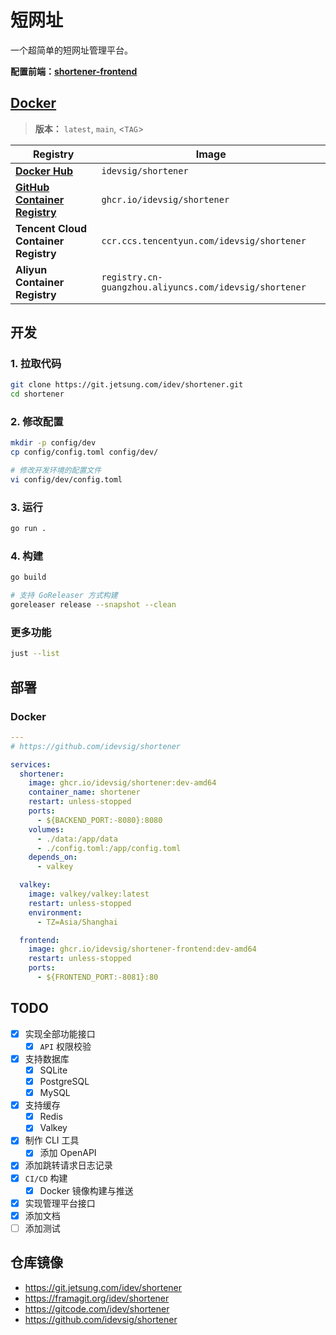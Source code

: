 # 短网址

一个超简单的短网址管理平台。

**配置前端：[shortener-frontend](https://git.jetsung.com/idev/shortener-frontend)**

## [Docker](./deploy/docker/README.md)

> **版本：** `latest`, `main`, <`TAG`>

| Registry                                                                                   | Image                                                  |
| ------------------------------------------------------------------------------------------ | ------------------------------------------------------ |
| [**Docker Hub**](https://hub.docker.com/r/idevsig/filetas/)                                | `idevsig/shortener`                                    |
| [**GitHub Container Registry**](https://github.com/idevsig/filetas/pkgs/container/filetas) | `ghcr.io/idevsig/shortener`                            |
| **Tencent Cloud Container Registry**                                                       | `ccr.ccs.tencentyun.com/idevsig/shortener`             |
| **Aliyun Container Registry**                                                              | `registry.cn-guangzhou.aliyuncs.com/idevsig/shortener` |

## 开发

### 1. 拉取代码
```bash
git clone https://git.jetsung.com/idev/shortener.git
cd shortener
```

### 2. 修改配置
```bash
mkdir -p config/dev
cp config/config.toml config/dev/

# 修改开发环境的配置文件
vi config/dev/config.toml
```

### 3. 运行
```bash
go run .
```

### 4. 构建
```bash
go build

# 支持 GoReleaser 方式构建
goreleaser release --snapshot --clean
```

### 更多功能
```bash
just --list
```

## 部署
### Docker
```yaml
---
# https://github.com/idevsig/shortener

services:
  shortener:
    image: ghcr.io/idevsig/shortener:dev-amd64
    container_name: shortener
    restart: unless-stopped
    ports:
      - ${BACKEND_PORT:-8080}:8080
    volumes:
      - ./data:/app/data
      - ./config.toml:/app/config.toml
    depends_on:
      - valkey

  valkey:
    image: valkey/valkey:latest
    restart: unless-stopped
    environment:
      - TZ=Asia/Shanghai

  frontend:
    image: ghcr.io/idevsig/shortener-frontend:dev-amd64
    restart: unless-stopped
    ports:
      - ${FRONTEND_PORT:-8081}:80
```

## TODO

- [x] 实现全部功能接口
  - [x] `API` 权限校验
- [x] 支持数据库
  - [x] SQLite
  - [x] PostgreSQL
  - [x] MySQL
- [x] 支持缓存
  - [x] Redis
  - [x] Valkey
- [x] 制作 CLI 工具
  - [x] 添加 OpenAPI
- [x] 添加跳转请求日志记录
- [x] `CI/CD` 构建
  - [x] Docker 镜像构建与推送
- [x] 实现管理平台接口
- [x] 添加文档
- [ ] 添加测试

## 仓库镜像

- https://git.jetsung.com/idev/shortener
- https://framagit.org/idev/shortener
- https://gitcode.com/idev/shortener
- https://github.com/idevsig/shortener
